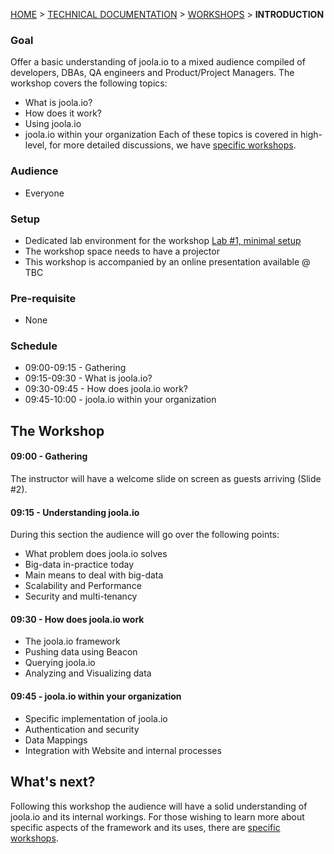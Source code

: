[HOME](Home) > [TECHNICAL DOCUMENTATION](technical-documentation) > [WORKSHOPS](workshops) > **INTRODUCTION**

### Goal
Offer a basic understanding of joola.io to a mixed audience compiled of developers, DBAs, QA engineers and Product/Project Managers.
The workshop covers the following topics:
- What is joola.io?
- How does it work?
- Using joola.io
- joola.io within your organization
Each of these topics is covered in high-level, for more detailed discussions, we have [specific workshops](workshops).

### Audience
- Everyone

### Setup
- Dedicated lab environment for the workshop [Lab #1, minimal setup](Lab-%231---Minimal-Setup)
- The workshop space needs to have a projector
- This workshop is accompanied by an online presentation available @ TBC

### Pre-requisite
- None

### Schedule
- 09:00-09:15 - Gathering
- 09:15-09:30 - What is joola.io?
- 09:30-09:45 - How does joola.io work?
- 09:45-10:00 - joola.io within your organization

## The Workshop

#### 09:00 - Gathering
The instructor will have a welcome slide on screen as guests arriving (Slide #2).
 
#### 09:15 - Understanding joola.io
During this section the audience will go over the following points:
- What problem does joola.io solves
- Big-data in-practice today
- Main means to deal with big-data
- Scalability and Performance
- Security and multi-tenancy

#### 09:30 - How does joola.io work
- The joola.io framework
- Pushing data using Beacon
- Querying joola.io
- Analyzing and Visualizing data

#### 09:45 - joola.io within your organization
- Specific implementation of joola.io
- Authentication and security
- Data Mappings
- Integration with Website and internal processes

## What's next?
Following this workshop the audience will have a solid understanding of joola.io and its internal workings.
 For those wishing to learn more about specific aspects of the framework and its uses, there are [specific workshops](workshops).